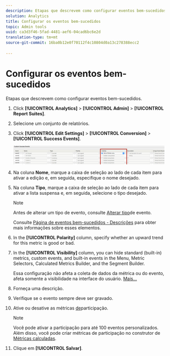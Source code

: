 ```yaml
---
description: Etapas que descrevem como configurar eventos bem-sucedidos.
solution: Analytics
title: Configurar os eventos bem-sucedidos
topic: Admin tools
uuid: ca3d3f46-5fad-4481-aef6-04cad6bc6e2d
translation-type: tm+mt
source-git-commit: 16ba0b12e0f70112f4c10804d0a13c278388ecc2

---
```



# Configurar os eventos bem-sucedidos

Etapas que descrevem como configurar eventos bem-sucedidos.

1. Click **[!UICONTROL Analytics]** &gt; **[!UICONTROL Admin]** &gt; **[!UICONTROL Report Suites]**.
1. Selecione um conjunto de relatórios.
1. Click **[!UICONTROL Edit Settings]** &gt; **[!UICONTROL Conversion]** &gt; **[!UICONTROL Success Events]**.

   ![Resultado da etapa](assets/success_event_page.png)

1. Na coluna **Nome**, marque a caixa de seleção ao lado de cada item para ativar a edição e, em seguida, especifique o nome desejado.
1. Na coluna **Tipo**, marque a caixa de seleção ao lado de cada item para ativar a lista suspensa e, em seguida, selecione o tipo desejado.

   >[!NOTE]
   >
   >Antes de alterar um tipo de evento, consulte [Alterar tipo](/help/admin/admin/c-success-events/event-type.md)de evento.

   Consulte [Página de eventos bem-sucedidos - Descrições](/help/admin/admin/c-success-events/success-event.md) para obter mais informações sobre esses elementos.

1. In the **[!UICONTROL Polarity]** column, specify whether an upward trend for this metric is good or bad.
1. In the **[!UICONTROL Visibility]** column, you can hide standard (built-in) metrics, custom events, and built-in events in the Menu, Metric Selectors, Calculated Metrics Builder, and the Segment Builder.

   Essa configuração não afeta a coleta de dados da métrica ou do evento, afeta somente a visibilidade na interface do usuário. [Mais...](/help/admin/admin/metric-visibility.md)
1. Forneça uma descrição.
1. Verifique se o evento sempre deve ser gravado.
1. Ative ou desative as métricas [de](/help/components/c-variables/c-metrics/metrics-participation.md)participação.

   >[!NOTE]
   >
   >Você pode ativar a participação para até 100 eventos personalizados. Além disso, você pode criar métricas de participação no construtor de [Métricas calculadas](https://marketing.adobe.com/resources/help/en_US/analytics/calcmetrics/participation_metric.html).

1. Clique em **[!UICONTROL Salvar]**.

